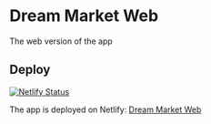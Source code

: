 # Dream Market Web
The web version of the app

## Deploy
[![Netlify Status](https://api.netlify.com/api/v1/badges/26f1900b-5e6b-4978-be8d-4659aa725081/deploy-status)](https://app.netlify.com/sites/dream-market-web/deploys)

The app is deployed on Netlify: [Dream Market Web](https://dream-market-web.netlify.app)
